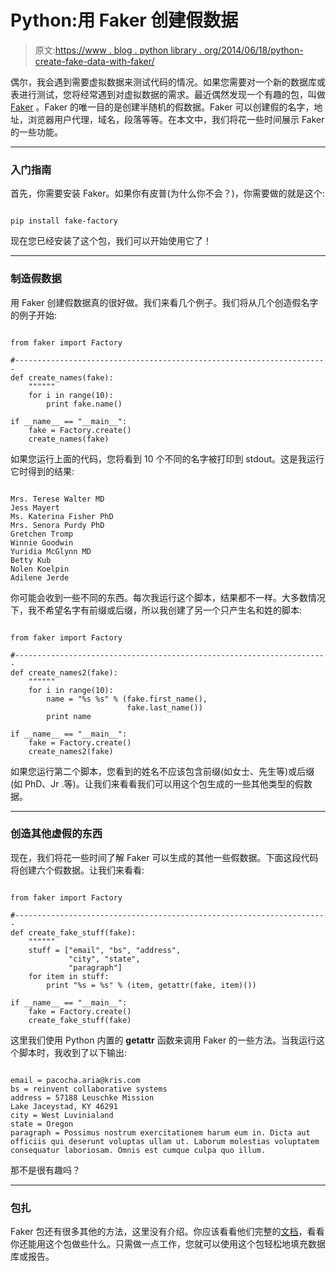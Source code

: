 # Python:用 Faker 创建假数据

> 原文:[https://www . blog . python library . org/2014/06/18/python-create-fake-data-with-faker/](https://www.blog.pythonlibrary.org/2014/06/18/python-create-fake-data-with-faker/)

偶尔，我会遇到需要虚拟数据来测试代码的情况。如果您需要对一个新的数据库或表进行测试，您将经常遇到对虚拟数据的需求。最近偶然发现一个有趣的包，叫做 [Faker](http://www.joke2k.net/faker/) 。Faker 的唯一目的是创建半随机的假数据。Faker 可以创建假的名字，地址，浏览器用户代理，域名，段落等等。在本文中，我们将花一些时间展示 Faker 的一些功能。

* * *

### 入门指南

首先，你需要安装 Faker。如果你有皮普(为什么你不会？)，你需要做的就是这个:

```

pip install fake-factory

```

现在您已经安装了这个包，我们可以开始使用它了！

* * *

### 制造假数据

用 Faker 创建假数据真的很好做。我们来看几个例子。我们将从几个创造假名字的例子开始:

```

from faker import Factory

#----------------------------------------------------------------------
def create_names(fake):
    """"""
    for i in range(10):
        print fake.name()

if __name__ == "__main__":
    fake = Factory.create()
    create_names(fake)

```

如果您运行上面的代码，您将看到 10 个不同的名字被打印到 stdout。这是我运行它时得到的结果:

```

Mrs. Terese Walter MD
Jess Mayert
Ms. Katerina Fisher PhD
Mrs. Senora Purdy PhD
Gretchen Tromp
Winnie Goodwin
Yuridia McGlynn MD
Betty Kub
Nolen Koelpin
Adilene Jerde

```

你可能会收到一些不同的东西。每次我运行这个脚本，结果都不一样。大多数情况下，我不希望名字有前缀或后缀，所以我创建了另一个只产生名和姓的脚本:

```

from faker import Factory

#----------------------------------------------------------------------
def create_names2(fake):
    """"""
    for i in range(10):
        name = "%s %s" % (fake.first_name(),
                          fake.last_name())
        print name

if __name__ == "__main__":
    fake = Factory.create()
    create_names2(fake)

```

如果您运行第二个脚本，您看到的姓名不应该包含前缀(如女士、先生等)或后缀(如 PhD、Jr .等)。让我们来看看我们可以用这个包生成的一些其他类型的假数据。

* * *

### 创造其他虚假的东西

现在，我们将花一些时间了解 Faker 可以生成的其他一些假数据。下面这段代码将创建六个假数据。让我们来看看:

```

from faker import Factory

#----------------------------------------------------------------------
def create_fake_stuff(fake):
    """"""
    stuff = ["email", "bs", "address",
             "city", "state",
             "paragraph"]
    for item in stuff:
        print "%s = %s" % (item, getattr(fake, item)())

if __name__ == "__main__":
    fake = Factory.create()
    create_fake_stuff(fake)

```

这里我们使用 Python 内置的 **getattr** 函数来调用 Faker 的一些方法。当我运行这个脚本时，我收到了以下输出:

```

email = pacocha.aria@kris.com
bs = reinvent collaborative systems
address = 57188 Leuschke Mission
Lake Jaceystad, KY 46291
city = West Luvinialand
state = Oregon
paragraph = Possimus nostrum exercitationem harum eum in. Dicta aut officiis qui deserunt voluptas ullam ut. Laborum molestias voluptatem consequatur laboriosam. Omnis est cumque culpa quo illum.

```

那不是很有趣吗？

* * *

### 包扎

Faker 包还有很多其他的方法，这里没有介绍。你应该看看他们完整的[文档](http://www.joke2k.net/faker/)，看看你还能用这个包做些什么。只需做一点工作，您就可以使用这个包轻松地填充数据库或报告。